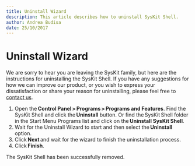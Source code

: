 ```yaml
---
title: Uninstall Wizard
description: This article describes how to uninstall SysKit Shell.
author: Andrea Budisa
date: 25/10/2017
---
```


# Uninstall Wizard

We are sorry to hear you are leaving the SysKit family, but here are the instructions for uninstalling the SysKit Shell. If you have any suggestions for how we can improve our product, or you wish to express your dissatisfaction or share your reason for uninstalling, please feel free to [contact us](https://www.syskit.com/company/contact-us).

1. Open the **Control Panel &gt; Programs &gt; Programs and Features**. Find the SysKit Shell and click the **Uninstall** button. Or find the SysKit Shell folder in the Start Menu Programs list and click on the **Uninstall SysKit Shell**.
2. Wait for the Uninstall Wizard to start and then select the **Uninstall** option.
3. Click **Next** and wait for the wizard to finish the uninstallation process.
4. Click **Finish**.

The SysKit Shell has been successfully removed.

